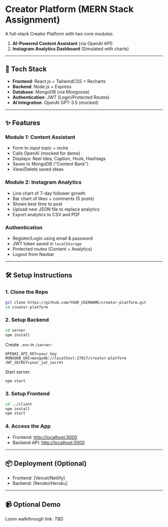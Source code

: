 # Creator Platform (MERN Stack Assignment)

A full-stack Creator Platform with two core modules:

1. **AI-Powered Content Assistant** (via OpenAI API)
2. **Instagram Analytics Dashboard** (Simulated with charts)

---

## 🚀 Tech Stack

* **Frontend**: React.js + TailwindCSS + Recharts
* **Backend**: Node.js + Express
* **Database**: MongoDB (via Mongoose)
* **Authentication**: JWT (Login/Protected Routes)
* **AI Integration**: OpenAI GPT-3.5 (mocked)

---

## ✨ Features

### Module 1: Content Assistant

* Form to input topic + niche
* Calls OpenAI (mocked for demo)
* Displays: Reel Idea, Caption, Hook, Hashtags
* Saves to MongoDB ("Content Bank")
* View/Delete saved ideas

### Module 2: Instagram Analytics

* Line chart of 7-day follower growth
* Bar chart of likes + comments (5 posts)
* Shows best time to post
* Upload new JSON file to replace analytics
* Export analytics to CSV and PDF

### Authentication

* Register/Login using email & password
* JWT token saved in `localStorage`
* Protected routes (Content + Analytics)
* Logout from Navbar

---

## 🛠 Setup Instructions

### 1. Clone the Repo

```bash
git clone https://github.com/YOUR_USERNAME/creator-platform.git
cd creator-platform
```

### 2. Setup Backend

```bash
cd server
npm install
```

Create `.env` in `/server`:

```env
OPENAI_API_KEY=your_key
MONGODB_URI=mongodb://localhost:27017/creator-platform
JWT_SECRET=your_jwt_secret
```

Start server:

```bash
npm start
```

### 3. Setup Frontend

```bash
cd ../client
npm install
npm start
```

### 4. Access the App

* Frontend: [http://localhost:3000](http://localhost:3000)
* Backend API: [http://localhost:5000](http://localhost:5000)

---

## 📦 Deployment (Optional)

* Frontend: \[Vercel/Netlify]
* Backend: \[Render/Heroku]

---

## 📹 Optional Demo

Loom walkthrough link: *TBD*

